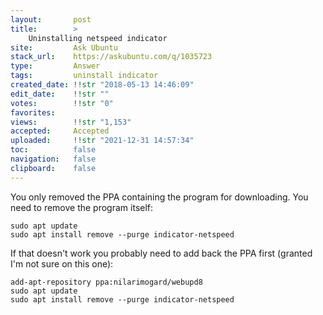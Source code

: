 ```yaml
---
layout:       post
title:        >
    Uninstalling netspeed indicator
site:         Ask Ubuntu
stack_url:    https://askubuntu.com/q/1035723
type:         Answer
tags:         uninstall indicator
created_date: !!str "2018-05-13 14:46:09"
edit_date:    !!str ""
votes:        !!str "0"
favorites:    
views:        !!str "1,153"
accepted:     Accepted
uploaded:     !!str "2021-12-31 14:57:34"
toc:          false
navigation:   false
clipboard:    false
---
```


You only removed the PPA containing the program for downloading. You need to remove the program itself:

``` 
sudo apt update
sudo apt install remove --purge indicator-netspeed

```

If that doesn't work you probably need to add back the PPA first (granted I'm not sure on this one):

``` 
add-apt-repository ppa:nilarimogard/webupd8
sudo apt update
sudo apt install remove --purge indicator-netspeed

```

